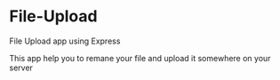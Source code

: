 # File-Upload
File Upload app using Express

This app help you to remane your file and upload it somewhere on your server
